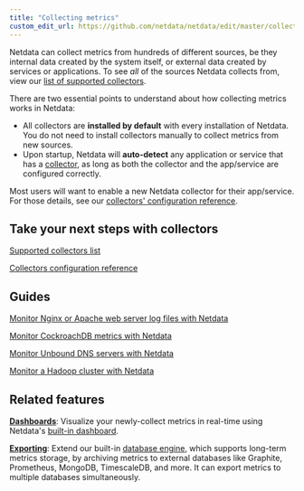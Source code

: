 ```yaml
---
title: "Collecting metrics"
custom_edit_url: https://github.com/netdata/netdata/edit/master/collectors/README.md
---
```




Netdata can collect metrics from hundreds of different sources, be they internal data created by the system itself, or
external data created by services or applications. To see _all_ of the sources Netdata collects from, view our [list of
supported collectors](/docs/agent/collectors/collectors).

There are two essential points to understand about how collecting metrics works in Netdata:

-   All collectors are **installed by default** with every installation of Netdata. You do not need to install
    collectors manually to collect metrics from new sources.
-   Upon startup, Netdata will **auto-detect** any application or service that has a
    [collector](/docs/agent/collectors/collectors), as long as both the collector and the app/service are configured correctly.

Most users will want to enable a new Netdata collector for their app/service. For those details, see
our [collectors' configuration reference](/docs/agent/collectors/reference).

## Take your next steps with collectors

[Supported collectors list](/docs/agent/collectors/collectors)

[Collectors configuration reference](/docs/agent/collectors/reference)

## Guides

[Monitor Nginx or Apache web server log files with Netdata](/guides/collect-apache-nginx-web-logs)

[Monitor CockroachDB metrics with Netdata](/guides/monitor-cockroachdb)

[Monitor Unbound DNS servers with Netdata](/guides/collect-unbound-metrics)

[Monitor a Hadoop cluster with Netdata](/guides/monitor-hadoop-cluster)

## Related features

**[Dashboards](/docs/agent/web)**: Visualize your newly-collect metrics in real-time using Netdata's [built-in
dashboard](/docs/agent/web/gui). 

**[Exporting](/docs/agent/exporting)**: Extend our built-in [database engine](/docs/agent/database/engine), which supports
long-term metrics storage, by archiving metrics to external databases like Graphite, Prometheus, MongoDB, TimescaleDB, and more.
It can export metrics to multiple databases simultaneously.


